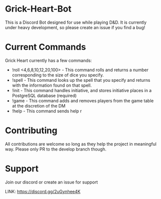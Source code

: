 # Grick-Heart-Bot

This is a Discord Bot designed for use while playing D&D. It is currently under heavy development, so please create an issue if you find a bug!

# Current Commands

Grick Heart currently has a few commands:

  - !roll <4,6,8,10,12,20,100> - This command rolls and returns a number corresponding to the size of dice you specify.
  - !spell <spellname> - This command looks up the spell that you specify and returns with the information found on that spell.
  - !init <argument> - This command handles initiative, and stores initiative places in a PostgreSQL database (required)
  - !game <argument> - This command adds and removes players from the game table at the discretion of the DM
  - !help - This command sends help r
  
# Contributing

All contributions are welcome so long as they help the project in meaningful way. Please only PR to the develop branch though.

# Support

Join our discord or create an issue for support

LINK: https://discord.gg/2uGynhee4K
